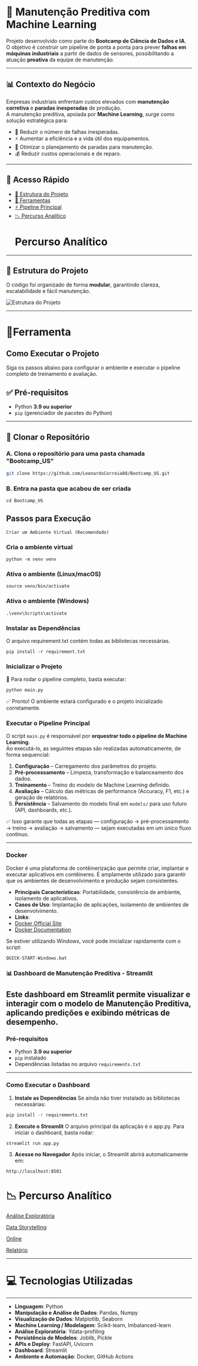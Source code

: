 # 🔧 Manutenção Preditiva com Machine Learning

Projeto desenvolvido como parte do **Bootcamp de Ciência de Dados e IA**.  
O objetivo é construir um pipeline de ponta a ponta para prever **falhas em máquinas industriais** a partir de dados de sensores, possibilitando a atuação **proativa** da equipe de manutenção.

---

## 📊 Contexto do Negócio

Empresas industriais enfrentam custos elevados com **manutenção corretiva** e **paradas inesperadas** de produção.  
A manutenção preditiva, apoiada por **Machine Learning**, surge como solução estratégica para:

- 🚫 Reduzir o número de falhas inesperadas.  
- ⚡ Aumentar a eficiência e a vida útil dos equipamentos.  
- 📅 Otimizar o planejamento de paradas para manutenção.  
- 💰 Reduzir custos operacionais e de reparo.  

---

## 📖 Acesso Rápido

- [📂 Estrutura do Projeto](#-estrutura-do-projeto)  
- [🔧 Ferramentas](#-ferramentas)  
- [⚡ Pipeline Principal](#️-executar-o-pipeline-principal)  
- [📉 Percurso Analítico](#-percurso-analítico)  
  # Percurso Analítico

---

## 📂 Estrutura do Projeto

O código foi organizado de forma **modular**, garantindo clareza, escalabilidade e fácil manutenção.

![Estrutura do Projeto](assets/estrutura.PNG)

---

# 🔧Ferramenta

## Como Executar o Projeto

Siga os passos abaixo para configurar o ambiente e executar o pipeline completo de treinamento e avaliação.


## ✅ Pré-requisitos

- Python **3.9 ou superior**  
- `pip` (gerenciador de pacotes do Python)  
---

## 📂 Clonar o Repositório

### A. Clona o repositório para uma pasta chamada "Bootcamp_US"
```bash
git clone https://github.com/LeonardoCorreia08/Bootcamp_US.git
```
### B. Entra na pasta que acabou de ser criada
```
cd Bootcamp_US
```
## Passos para Execução
```
Criar um Ambiente Virtual (Recomendado)
```
### Cria o ambiente virtual
```
python -m venv venv
```
### Ativa o ambiente (Linux/macOS)
```
source venv/bin/activate
```
### Ativa o ambiente (Windows)
```
.\venv\Scripts\activate
```

### Instalar as Dependências
O arquivo requirement.txt contém todas as bibliotecas necessárias.
```
pip install -r requirement.txt
```
### Inicializar o Projeto

📌 Para rodar o pipeline completo, basta executar:
```bash
python main.py
```
✅ Pronto! O ambiente estará configurado e o projeto inicializado corretamente.

### Executar o Pipeline Principal

O script `main.py` é responsável por **orquestrar todo o pipeline de Machine Learning**.  
Ao executá-lo, as seguintes etapas são realizadas automaticamente, de forma sequencial:

1. **Configuração** – Carregamento dos parâmetros do projeto.  
2. **Pré-processamento** – Limpeza, transformação e balanceamento dos dados.  
3. **Treinamento** – Treino do modelo de Machine Learning definido.  
4. **Avaliação** – Cálculo das métricas de performance (Accuracy, F1, etc.) e geração de relatórios.  
5. **Persistência** – Salvamento do modelo final em `models/` para uso futuro (API, dashboards, etc.).

✅ Isso garante que todas as etapas — configuração → pré-processamento → treino → avaliação → salvamento — sejam executadas em um único fluxo contínuo.

---

### Docker
Docker é uma plataforma de contêinerização que permite criar, implantar e executar aplicativos em contêineres. É amplamente utilizado para garantir que os ambientes de desenvolvimento e produção sejam consistentes.

- **Principais Características**: Portabilidade, consistência de ambiente, isolamento de aplicativos.
- **Casos de Uso**: Implantação de aplicações, isolamento de ambientes de desenvolvimento.
- **Links**:
- [Docker Official Site](https://www.docker.com/)
- [Docker Documentation](https://docs.docker.com/)

Se estiver utilizando Windows, você pode inicializar rapidamente com o script:
```
QUICK-START-Windows.bat
```

### 📊 Dashboard de Manutenção Preditiva - Streamlit

Este dashboard em **Streamlit** permite visualizar e interagir com o modelo de **Manutenção Preditiva**, aplicando predições e exibindo métricas de desempenho.
---
### Pré-requisitos

- Python **3.9 ou superior**
- `pip` instalado
- Dependências listadas no arquivo `requirements.txt`
---
### Como Executar o Dashboard

1. **Instale as Dependências**
Se ainda não tiver instalado as bibliotecas necessárias:
```bash
pip install -r requirements.txt
```
2. **Execute o Streamlit**
O arquivo principal da aplicação é o app.py.
Para iniciar o dashboard, basta rodar:
 ```
streamlit run app.py
 ```
3. **Acesse no Navegador**
Após iniciar, o Streamlit abrirá automaticamente em:
 ```
http://localhost:8501
 ```

# 📉 Percurso Analítico

[Análise Exploratória](https://github.com/LeonardoCorreia08/Bootcamp_US/blob/main/resultado/Analise.md)

[Data Storytelling](https://github.com/LeonardoCorreia08/Bootcamp_US/blob/main/resultado/Data%20Storytelling.pdf)

[Online](https://colab.research.google.com/drive/1gHTJ6rKk-_u5WLWe8Mzz09vRgxUXg1bO#scrollTo=6pXKiTte9kXx&uniqifier=1)

[Relatório](https://github.com/LeonardoCorreia08/Bootcamp_US/blob/main/)

---
# 💻 Tecnologias Utilizadas
---

- **Linguagem**: Python  
- **Manipulação e Análise de Dados**: Pandas, Numpy  
- **Visualização de Dados**: Matplotlib, Seaborn  
- **Machine Learning / Modelagem**: Scikit-learn, Imbalanced-learn  
- **Análise Exploratória**: Ydata-profiling  
- **Persistência de Modelos**: Joblib, Pickle  
- **APIs e Deploy**: FastAPI, Uvicorn  
- **Dashboard**: Streamlit  
- **Ambiente e Automação**: Docker, GitHub Actions 
